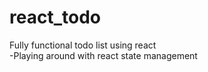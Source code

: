 # react_todo
Fully functional todo list using react  <br />
-Playing around with react state management
